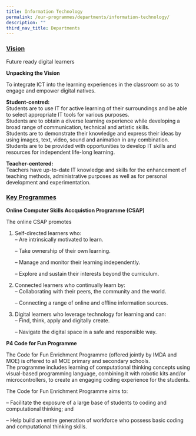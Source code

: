 ```yaml
---
title: Information Technology
permalink: /our-programmes/departments/information-technology/
description: ""
third_nav_title: Departments
---
```

### <u>Vision</u>

Future ready digital learners

**Unpacking the Vision**

To integrate ICT into the learning experiences in the classroom so as to engage and empower digital natives.

**Student-centred:**  
Students are to use IT for active learning of their surroundings and be able to select appropriate IT tools for various purposes.  
Students are to obtain a diverse learning experience while developing a broad range of communication, technical and artistic skills.  
Students are to demonstrate their knowledge and express their ideas by using images, text, video, sound and animation in any combination.  
Students are to be provided with opportunities to develop IT skills and resources for independent life-long learning.

**Teacher-centered:**  
Teachers have up-to-date IT knowledge and skills for the enhancement of teaching methods, administrative purposes as well as for personal development and experimentation.

### <u>Key Programmes</u>


**Online Computer Skills Accquistion Programme (CSAP)**

The online CSAP promotes

1.  Self-directed learners who:  
    – Are intrinsically motivated to learn.
    
    – Take ownership of their own learning.
    
    – Manage and monitor their learning independently.
    
    – Explore and sustain their interests beyond the curriculum.
    
2.  Connected learners who continually learn by:  
    – Collaborating with their peers, the community and the world.
    
    – Connecting a range of online and offline information sources.
    
3.  Digital learners who leverage technology for learning and can:  
    – Find, think, apply and digitally create.
    
    – Navigate the digital space in a safe and responsible way.
    

**P4 Code for Fun Programme**

The Code for Fun Enrichment Programme (offered jointly by IMDA and MOE) is offered to all MOE primary and secondary schools.  
The programme includes learning of computational thinking concepts using visual-based programming language, combining it with robotic kits and/or microcontrollers, to create an engaging coding experience for the students.

The Code for Fun Enrichment Programme aims to:

– Facilitate the exposure of a large base of students to coding and computational thinking; and

– Help build an entire generation of workforce who possess basic coding and computational thinking skills.

[  
](https://www.chijpritoapayoh.moe.edu.sg/our-programmes/departments/information-technology/#top)